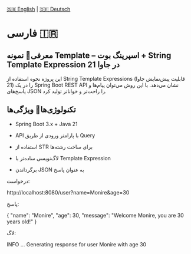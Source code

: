 [🇬🇧 English](./README.md) | [🇩🇪 Deutsch](./README.de.md)

# فارسی 🇮🇷
## معرفی📌 نمونه Template – اسپرینگ بوت + String Template Expression در جاوا 21
این پروژه نحوه استفاده از String Template Expressions (قابلیت پیش‌نمایش جاوا 21) را در یک Spring Boot REST API نشان می‌دهد.
با این روش می‌توان پیام‌ها و پاسخ‌های JSON را راحت‌تر و خواناتر تولید کرد.

## تکنولوژی‌ها🚀 ویژگی‌ها
- Spring Boot 3.x + Java 21

- API با پارامتر ورودی از طریق Query

- استفاده از STR برای ساخت رشته‌ها

- لاگ‌نویسی ساده‌تر با Template Expression

- برگرداندن JSON به عنوان پاسخ


درخواست:

http://localhost:8080/user?name=Monire&age=30


پاسخ:

{
"name": "Monire",
"age": 30,
"message": "Welcome Monire, you are 30 years old!"
}


لاگ:

INFO  ... Generating response for user Monire with age 30

